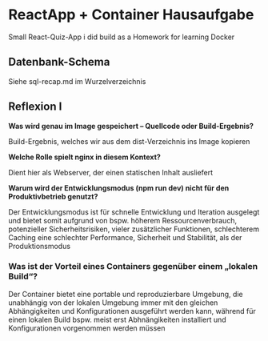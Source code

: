 # ReactApp + Container Hausaufgabe

Small React-Quiz-App i did build as a Homework for learning Docker

## Datenbank-Schema

Siehe sql-recap.md im Wurzelverzeichnis

## Reflexion I

**Was wird genau im Image gespeichert – Quellcode oder Build-Ergebnis?**

Build-Ergebnis, welches wir aus dem dist-Verzeichnis ins Image kopieren


**Welche Rolle spielt nginx in diesem Kontext?**

Dient hier als Webserver, der einen statischen Inhalt ausliefert


**Warum wird der Entwicklungsmodus (npm run dev) nicht für den Produktivbetrieb genutzt?**

Der Entwicklungsmodus ist für schnelle Entwicklung und Iteration ausgelegt und bietet somit aufgrund von bspw. höherem Ressourcenverbrauch, potenzieller Sicherheitsrisiken, vieler zusätzlicher Funktionen, schlechterem Caching eine schlechter Performance, Sicherheit und Stabilität, als der Produktionsmodus


### **Was ist der Vorteil eines Containers gegenüber einem „lokalen Build“?**

Der Container bietet eine portable und reproduzierbare Umgebung, die unabhängig von der lokalen Umgebung immer mit den gleichen Abhängigkeiten und Konfigurationen ausgeführt werden kann, während für einen lokalen Build bspw. meist erst Abhnängikeiten installiert und Konfigurationen vorgenommen werden müssen